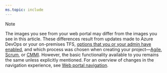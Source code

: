 ```yaml
---
ms.topic: include
---
```


<a id="image-diff"></a>  

> [!NOTE]  
>The images you see from your web portal may differ from the images you see in this article. These differences result from updates made to Azure DevOps or your on-premises TFS, [options that you or your admin have enabled](/azure/devops/project/navigation/preview-features), and which process was chosen when creating your project&mdash;[Agile](/azure/devops/boards/work-items/guidance/agile-process), [Scrum](/azure/devops/boards/work-items/guidance/scrum-process), or [CMMI](/azure/devops/boards/work-items/guidance/cmmi-process). However, the basic functionality available to you remains the same unless explicitly mentioned. For an overview of changes in the navigation experience, see [Web portal navigation](/azure/devops/project/navigation/index#admin-context). 
